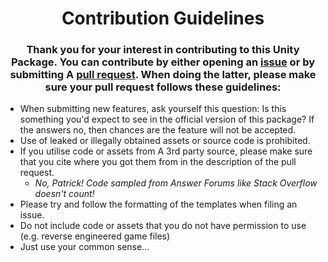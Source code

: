 <div align="center">
  
  # Contribution Guidelines
  ### Thank you for your interest in contributing to this Unity Package. You can contribute by either opening an [issue](https://github.com/Generalisk/Unity-CleanBuild/issues) or by submitting A [pull request](https://github.com/Generalisk/Unity-CleanBuild/pulls). When doing the latter, please make sure your pull request follows these guidelines:
</div>

- When submitting new features, ask yourself this question: Is this something you'd expect to see in the official version of this package? If the answers no, then chances are the feature will not be accepted.
- Use of leaked or illegally obtained assets or source code is prohibited.
- If you utilise code or assets from A 3rd party source, please make sure that you cite where you got them from in the description of the pull request.
  - *No, Patrick! Code sampled from Answer Forums like Stack Overflow doesn't count!*
- Please try and follow the formatting of the templates when filing an issue.
- Do not include code or assets that you do not have permission to use (e.g. reverse engineered game files)
- Just use your common sense...
